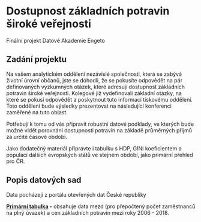 # Dostupnost základních potravin široké veřejnosti
Finální projekt Datové Akademie Engeto
## Zadání projektu
Na vašem analytickém oddělení nezávislé společnosti, která se zabývá životní úrovní občanů, jste se dohodli, že se pokusíte odpovědět na pár definovaných výzkumných otázek, které adresují dostupnost základních potravin široké veřejnosti. Kolegové již vydefinovali základní otázky, na které se pokusí odpovědět a poskytnout tuto informaci tiskovému oddělení. Toto oddělení bude výsledky prezentovat na následující konferenci zaměřené na tuto oblast.

Potřebují k tomu od vás připravit robustní datové podklady, ve kterých bude možné vidět porovnání dostupnosti potravin na základě průměrných příjmů za určité časové období.

Jako dodatečný materiál připravte i tabulku s HDP, GINI koeficientem a populací dalších evropských států ve stejném období, jako primární přehled pro ČR.
## Popis datových sad
Data pocházejí z portálu otevřených dat České republiky

**[Primární tabulka](/primary_table.sql) -** obsahuje data mezd (pro přepočtený počet zaměstnanců na plný úvazek) a cen základních potravin mezi roky 2006 - 2018.
